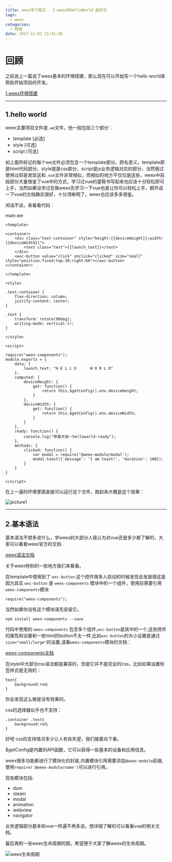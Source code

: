 ```yaml
---
title: weex学习笔记 - 2.weex的HelloWorld-起手式
tags:
  - weex
categories:
  - 前端
date: 2017-11-01 11:41:50
---
```


回顾
===
之前说上一篇说了weex基本的环境搭建，那么现在可以开始写一个hello world来帮助开始项目的开发。

[1.weex环境搭建](http://zct1989.oschina.io/2016/07/04/weex1/)

---
1.hello world
---
weex主要项目文件是`.we`文件，他一般包括三个部分：

* template	[必选]
* style	[可选]
* script [可选]

如上面所标记的每个we文件必须包含一个template部分。顾名思义，template即是html代码部分，style就是css部分，script是js业务逻辑对应的部分，当然我过使用过却是发现这和`.vue`文件非常相似，而相似的地方不仅仅是这些，weex中前段部分大量借鉴了vue中的方式，学习过vue的童鞋书写起来也应该十分轻松即可上手，当然如果没学过在做weex先学习一下vue也是让你可以轻松上手。额外说一下vue的文档确实很好，十分清晰明了，weex也应该多多借鉴。

<!--more-->

闲话不谈，来看看代码：

main.we
```
<template>

<container>
    <div class="text-container" style="height:{{deviceHeight}};width:{{deviceWidth}}">
        <text class="text">{{launch_text}}</text>
    </div>
    <wxc-button value="click" onclick="clicked" size="small" style="position:fixed;top:30;right:60"></wxc-button>
</container>

</template>

<style>

.text-container {
    flex-direction: column;
    justify-content: center;
}

.text {
    transform: rotate(90deg);
    writing-mode: vertical-lr;
}

</style>

<script>

require("weex-components");
module.exports = {
    data: {
        launch_text: "H E L L O      W O R L D"
    },
    computed: {
        deviceHeight: {
            get: function() {
                return this.$getConfig().env.deviceHeight;
            }
        },
        deviceWidth: {
            get: function() {
                return this.$getConfig().env.deviceWidth;
            }
        }
    },
    ready: function() {
        console.log("恭喜大侠－helloworld-ready");
    },
    methods: {
        clicked: function() {
            var modal = require('@weex-module/modal');
            modal.toast({'message': 'I am toast!', 'duration': 100});
        }
    }
}

</script>
```

在上一遍的环境里面直接可以运行这个文件，跑起来大概是这个效果：

![picture1](http://7xn3fd.com1.z0.glb.clouddn.com/52665153-1858-425E-A5B0-5E9601180EEA.png)

---
2.基本语法
---
基本语法不想多说什么，学weex的大部分人我认为对vue还是多少都了解的，大家可以看看weex官方的文档

[weex语法文档](http://alibaba.github.io/weex/doc/syntax/main.html)

关于weex特别的一些地方我们来看看。

在template中使用到了 `wxc-button` 这个控件很多人启动的时候发现会发报错这是因为其实 `wxc-button` 是 `weex-components` 模块中的一个组件，使用前需要引用 `weex-components`模块

```
require("weex-components");
```

当然如果你没有这个模块请先安装它。

```
npm install weex-components --save
```

代码中使用的 `weex-components` 包含多个组件,`wxc-button`是其中的一个,这些控件的属性和设置和一些html的button不太一样,比如`wxc-button`的大小设置是通过`size="small/large"`的设置,请看`weex-components`模块的文档：

[weex-components文档](https://www.npmjs.com/package/weex-components)

在style中大部分css语法都是兼容的，但是它并不是完全的css，比如如果设置标签样式是无效的：

```
text{
	background:red;
}
```

你会发现这么做是没有效果的。

css的选择器似乎也不支持：
```
.container .text{
	background:red;
}
```

好吧 css的支持情况多少让人有些失望，我们接着向下看。

$getConfig是内置的API函数，它可以获得一些基本的设备和应用信息。

weex很多功能都进行了模块化的封装,内置模块引用需要添加`@weex-module`前缀,使用`require('@weex-module/name')`可以进行引用。

现有模块包括:

* dom
* steam
* modal
* animation
* webview
* navigator

业务逻辑部分基本和vue一样遍不再多说，想详细了解的可以看看vue的相关文档。

最后再附一张weex生命周期的图，希望便于大家了解weex的生命周期。

![weex生命周期](http://7xn3fd.com1.z0.glb.clouddn.com/201607042130233598.png)















